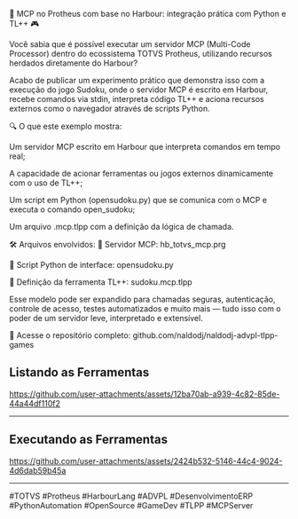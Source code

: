 🧠 MCP no Protheus com base no Harbour: integração prática com Python e TL++ 🎮

Você sabia que é possível executar um servidor MCP (Multi-Code Processor) dentro do ecossistema TOTVS Protheus, utilizando recursos herdados diretamente do Harbour?

Acabo de publicar um experimento prático que demonstra isso com a execução do jogo Sudoku, onde o servidor MCP é escrito em Harbour, recebe comandos via stdin, interpreta código TL++ e aciona recursos externos como o navegador através de scripts Python.

🔍 O que este exemplo mostra:

Um servidor MCP escrito em Harbour que interpreta comandos em tempo real;

A capacidade de acionar ferramentas ou jogos externos dinamicamente com o uso de TL++;

Um script em Python (opensudoku.py) que se comunica com o MCP e executa o comando open_sudoku;

Um arquivo .mcp.tlpp com a definição da lógica de chamada.

🛠️ Arquivos envolvidos:
🧩 Servidor MCP: hb_totvs_mcp.prg

🐍 Script Python de interface: opensudoku.py

🧠 Definição da ferramenta TL++: sudoku.mcp.tlpp

Esse modelo pode ser expandido para chamadas seguras, autenticação, controle de acesso, testes automatizados e muito mais — tudo isso com o poder de um servidor leve, interpretado e extensível.

🔗 Acesse o repositório completo:
github.com/naldodj/naldodj-advpl-tlpp-games


## Listando as Ferramentas
https://github.com/user-attachments/assets/12ba70ab-a939-4c82-85de-44a44df110f2

---

## Executando as Ferramentas
https://github.com/user-attachments/assets/2424b532-5146-44c4-9024-4d6dab59b45a

---

#TOTVS #Protheus  #HarbourLang #ADVPL #DesenvolvimentoERP #PythonAutomation  #OpenSource #GameDev #TLPP #MCPServer
